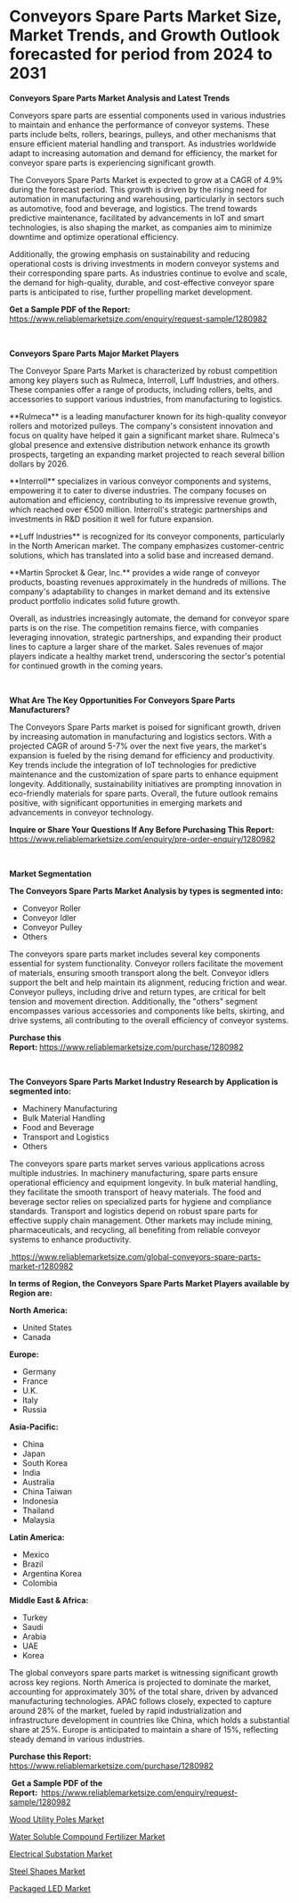 <p><h1>Conveyors Spare Parts Market Size, Market Trends, and Growth Outlook forecasted for period from 2024 to 2031</h1></p><p><strong>Conveyors Spare Parts Market Analysis and Latest Trends</strong></p>
<p><p>Conveyors spare parts are essential components used in various industries to maintain and enhance the performance of conveyor systems. These parts include belts, rollers, bearings, pulleys, and other mechanisms that ensure efficient material handling and transport. As industries worldwide adapt to increasing automation and demand for efficiency, the market for conveyor spare parts is experiencing significant growth.</p><p>The Conveyors Spare Parts Market is expected to grow at a CAGR of 4.9% during the forecast period. This growth is driven by the rising need for automation in manufacturing and warehousing, particularly in sectors such as automotive, food and beverage, and logistics. The trend towards predictive maintenance, facilitated by advancements in IoT and smart technologies, is also shaping the market, as companies aim to minimize downtime and optimize operational efficiency.</p><p>Additionally, the growing emphasis on sustainability and reducing operational costs is driving investments in modern conveyor systems and their corresponding spare parts. As industries continue to evolve and scale, the demand for high-quality, durable, and cost-effective conveyor spare parts is anticipated to rise, further propelling market development.</p></p>
<p><strong>Get a Sample PDF of the Report:&nbsp;</strong> <a href="https://www.reliablemarketsize.com/enquiry/request-sample/1280982?utm_campaign=1404&utm_medium=2&utm_source=Github&utm_content=ia&utm_term=30092024&utm_id=conveyors-spare-parts">https://www.reliablemarketsize.com/enquiry/request-sample/1280982</a></p>
<p>&nbsp;</p>
<p><strong>Conveyors Spare Parts Major Market Players</strong></p>
<p><p>The Conveyor Spare Parts Market is characterized by robust competition among key players such as Rulmeca, Interroll, Luff Industries, and others. These companies offer a range of products, including rollers, belts, and accessories to support various industries, from manufacturing to logistics.</p><p>**Rulmeca** is a leading manufacturer known for its high-quality conveyor rollers and motorized pulleys. The company's consistent innovation and focus on quality have helped it gain a significant market share. Rulmeca's global presence and extensive distribution network enhance its growth prospects, targeting an expanding market projected to reach several billion dollars by 2026.</p><p>**Interroll** specializes in various conveyor components and systems, empowering it to cater to diverse industries. The company focuses on automation and efficiency, contributing to its impressive revenue growth, which reached over €500 million. Interroll's strategic partnerships and investments in R&D position it well for future expansion.</p><p>**Luff Industries** is recognized for its conveyor components, particularly in the North American market. The company emphasizes customer-centric solutions, which has translated into a solid base and increased demand.</p><p>**Martin Sprocket & Gear, Inc.** provides a wide range of conveyor products, boasting revenues approximately in the hundreds of millions. The company's adaptability to changes in market demand and its extensive product portfolio indicates solid future growth.</p><p>Overall, as industries increasingly automate, the demand for conveyor spare parts is on the rise. The competition remains fierce, with companies leveraging innovation, strategic partnerships, and expanding their product lines to capture a larger share of the market. Sales revenues of major players indicate a healthy market trend, underscoring the sector's potential for continued growth in the coming years.</p></p>
<p>&nbsp;</p>
<p><strong>What Are The Key Opportunities For Conveyors Spare Parts Manufacturers?</strong></p>
<p><p>The Conveyors Spare Parts market is poised for significant growth, driven by increasing automation in manufacturing and logistics sectors. With a projected CAGR of around 5-7% over the next five years, the market's expansion is fueled by the rising demand for efficiency and productivity. Key trends include the integration of IoT technologies for predictive maintenance and the customization of spare parts to enhance equipment longevity. Additionally, sustainability initiatives are prompting innovation in eco-friendly materials for spare parts. Overall, the future outlook remains positive, with significant opportunities in emerging markets and advancements in conveyor technology.</p></p>
<p><strong>Inquire or Share Your Questions If Any Before Purchasing This Report:</strong> <a href="https://www.reliablemarketsize.com/enquiry/pre-order-enquiry/1280982?utm_campaign=1404&utm_medium=2&utm_source=Github&utm_content=ia&utm_term=30092024&utm_id=conveyors-spare-parts">https://www.reliablemarketsize.com/enquiry/pre-order-enquiry/1280982</a></p>
<p>&nbsp;</p>
<p><strong>Market Segmentation</strong></p>
<p><strong>The Conveyors Spare Parts Market Analysis by types is segmented into:</strong></p>
<p><ul><li>Conveyor Roller</li><li>Conveyor Idler</li><li>Conveyor Pulley</li><li>Others</li></ul></p>
<p><p>The conveyors spare parts market includes several key components essential for system functionality. Conveyor rollers facilitate the movement of materials, ensuring smooth transport along the belt. Conveyor idlers support the belt and help maintain its alignment, reducing friction and wear. Conveyor pulleys, including drive and return types, are critical for belt tension and movement direction. Additionally, the "others" segment encompasses various accessories and components like belts, skirting, and drive systems, all contributing to the overall efficiency of conveyor systems.</p></p>
<p><strong>Purchase this Report:&nbsp;</strong><a href="https://www.reliablemarketsize.com/purchase/1280982?utm_campaign=1404&utm_medium=2&utm_source=Github&utm_content=ia&utm_term=30092024&utm_id=conveyors-spare-parts">https://www.reliablemarketsize.com/purchase/1280982</a></p>
<p>&nbsp;</p>
<p><strong>The Conveyors Spare Parts Market Industry Research by Application is segmented into:</strong></p>
<p><ul><li>Machinery Manufacturing</li><li>Bulk Material Handling</li><li>Food and Beverage</li><li>Transport and Logistics</li><li>Others</li></ul></p>
<p><p>The conveyors spare parts market serves various applications across multiple industries. In machinery manufacturing, spare parts ensure operational efficiency and equipment longevity. In bulk material handling, they facilitate the smooth transport of heavy materials. The food and beverage sector relies on specialized parts for hygiene and compliance standards. Transport and logistics depend on robust spare parts for effective supply chain management. Other markets may include mining, pharmaceuticals, and recycling, all benefiting from reliable conveyor systems to enhance productivity.</p></p>
<p><a href="https://www.reliablemarketsize.com/global-conveyors-spare-parts-market-r1280982?utm_campaign=1404&utm_medium=2&utm_source=Github&utm_content=ia&utm_term=30092024&utm_id=conveyors-spare-parts">&nbsp;https://www.reliablemarketsize.com/global-conveyors-spare-parts-market-r1280982</a></p>
<p><strong>In terms of Region, the Conveyors Spare Parts Market Players available by Region are:</strong></p>
<p>
    <p> <strong> North America: </strong>
        <ul>
            <li>United States</li>
            <li>Canada</li>
        </ul>
        </p> 
    <p> <strong> Europe: </strong>
        <ul>
            <li>Germany</li>
            <li>France</li>
            <li>U.K.</li>
            <li>Italy</li>
            <li>Russia</li>
        </ul>
        </p> 
    <p> <strong> Asia-Pacific: </strong>
        <ul>
            <li>China</li>
            <li>Japan</li>
            <li>South Korea</li>
            <li>India</li>
            <li>Australia</li>
            <li>China Taiwan</li>
            <li>Indonesia</li>
            <li>Thailand</li>
            <li>Malaysia</li>
        </ul>
        </p> 
    <p> <strong> Latin America: </strong>
        <ul>
            <li>Mexico</li>
            <li>Brazil</li>
            <li>Argentina Korea</li>
            <li>Colombia</li>
        </ul>
        </p> 
    <p> <strong> Middle East & Africa: </strong>
        <ul>
            <li>Turkey</li>
            <li>Saudi</li>
            <li>Arabia</li>
            <li>UAE</li>
            <li>Korea</li>
        </ul>
    </p>
    </p>
<p><p>The global conveyors spare parts market is witnessing significant growth across key regions. North America is projected to dominate the market, accounting for approximately 30% of the total share, driven by advanced manufacturing technologies. APAC follows closely, expected to capture around 28% of the market, fueled by rapid industrialization and infrastructure development in countries like China, which holds a substantial share at 25%. Europe is anticipated to maintain a share of 15%, reflecting steady demand in various industries.</p></p>
<p><strong>Purchase this Report: </strong><a href="https://www.reliablemarketsize.com/purchase/1280982?utm_campaign=1404&utm_medium=2&utm_source=Github&utm_content=ia&utm_term=30092024&utm_id=conveyors-spare-parts">https://www.reliablemarketsize.com/purchase/1280982</a></p>
<p>&nbsp;<strong>Get a Sample PDF of the Report:&nbsp;&nbsp;</strong><a href="https://www.reliablemarketsize.com/enquiry/request-sample/1280982?utm_campaign=1404&utm_medium=2&utm_source=Github&utm_content=ia&utm_term=30092024&utm_id=conveyors-spare-parts">https://www.reliablemarketsize.com/enquiry/request-sample/1280982</a></p>
<p><strong></strong></p>
<p><p><a href="https://www.linkedin.com/pulse/why-should-you-invest-wood-utility-poles-market-trends-leading-5cipf?utm_campaign=1404&utm_medium=2&utm_source=Github&utm_content=ia&utm_term=30092024&utm_id=conveyors-spare-parts">Wood Utility Poles Market</a></p><p><a href="https://issuu.com/reportprime-2/docs/water-soluble-compound-fertilizer-m_43f81a22ce262c?utm_campaign=1404&utm_medium=2&utm_source=Github&utm_content=ia&utm_term=30092024&utm_id=conveyors-spare-parts">Water Soluble Compound Fertilizer Market</a></p><p><a href="https://www.linkedin.com/pulse/mapping-electrical-substation-market-trends-challenges-breakthroughs-smuxf?utm_campaign=1404&utm_medium=2&utm_source=Github&utm_content=ia&utm_term=30092024&utm_id=conveyors-spare-parts">Electrical Substation Market</a></p><p><a href="https://issuu.com/reportprime-2/docs/steel-shapes-market-size-2030.pptx_c272baa630d1a0?utm_campaign=1404&utm_medium=2&utm_source=Github&utm_content=ia&utm_term=30092024&utm_id=conveyors-spare-parts">Steel Shapes Market</a></p><p><a href="https://www.linkedin.com/pulse/packaged-led-market-trends-growth-outlook-2024-2031-incite-sight-hpffe?utm_campaign=1404&utm_medium=2&utm_source=Github&utm_content=ia&utm_term=30092024&utm_id=conveyors-spare-parts">Packaged LED Market</a></p></p>